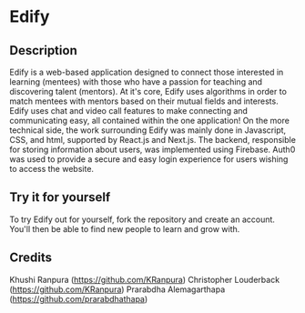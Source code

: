 # Edify

## Description

Edify is a web-based application designed to connect those interested in learning (mentees) with those who have a passion for teaching and discovering talent (mentors). At it's core, Edify uses algorithms in order to match mentees with mentors based on their mutual fields and interests. Edify uses chat and video call features to make connecting and communicating easy, all contained within the one application! On the more technical side, the work surrounding Edify was mainly done in Javascript, CSS, and html, supported by React.js and Next.js. The backend, responsible for storing information about users, was implemented using Firebase. Auth0 was used to provide a secure and easy login experience for users wishing to access the website.

## Try it for yourself

To try Edify out for yourself, fork the repository and create an account. You'll then be able to find new people to learn and grow with.

## Credits

Khushi Ranpura (https://github.com/KRanpura)
Christopher Louderback (https://github.com/KRanpura)
Prarabdha Alemagarthapa (https://github.com/prarabdhathapa)